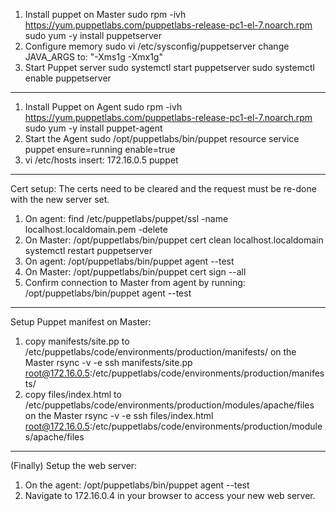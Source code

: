 1. Install puppet on Master
   sudo rpm -ivh https://yum.puppetlabs.com/puppetlabs-release-pc1-el-7.noarch.rpm
   sudo yum -y install puppetserver
2. Configure memory
   sudo vi /etc/sysconfig/puppetserver
   change JAVA_ARGS to: "-Xms1g -Xmx1g"
3. Start Puppet server
   sudo systemctl start puppetserver
   sudo systemctl enable puppetserver
--------------------------------------------------------------------------------
1. Install Puppet on Agent
   sudo rpm -ivh https://yum.puppetlabs.com/puppetlabs-release-pc1-el-7.noarch.rpm
   sudo yum -y install puppet-agent
2. Start the Agent
   sudo /opt/puppetlabs/bin/puppet resource service puppet ensure=running enable=true
3. vi /etc/hosts
   insert: 172.16.0.5 puppet
--------------------------------------------------------------------------------
Cert setup:
The certs need to be cleared and the request must be re-done with the new server set.
1. On agent:
   find /etc/puppetlabs/puppet/ssl -name localhost.localdomain.pem -delete
2. On Master:
   /opt/puppetlabs/bin/puppet cert clean localhost.localdomain
   systemctl restart puppetserver
3. On agent:
   /opt/puppetlabs/bin/puppet agent --test
4. On Master:
   /opt/puppetlabs/bin/puppet cert sign --all
5. Confirm connection to Master from agent by running:
   /opt/puppetlabs/bin/puppet agent --test
--------------------------------------------------------------------------------
Setup Puppet manifest on Master:
1. copy manifests/site.pp to /etc/puppetlabs/code/environments/production/manifests/ on the Master
   rsync -v -e ssh manifests/site.pp root@172.16.0.5:/etc/puppetlabs/code/environments/production/manifests/
2. copy files/index.html to /etc/puppetlabs/code/environments/production/modules/apache/files on the Master
   rsync -v -e ssh files/index.html root@172.16.0.5:/etc/puppetlabs/code/environments/production/modules/apache/files
--------------------------------------------------------------------------------
(Finally) Setup the web server:
1. On the agent:
   /opt/puppetlabs/bin/puppet agent --test
2. Navigate to 172.16.0.4 in your browser to access your new web server.
